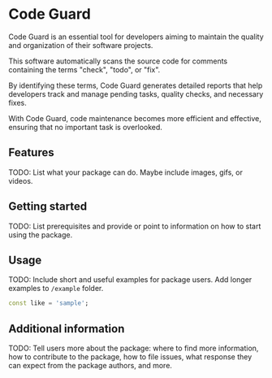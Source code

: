 # Code Guard

Code Guard is an essential tool for developers aiming to maintain the quality and organization of their software projects.

This software automatically scans the source code for comments containing the terms "check", "todo", or "fix".

By identifying these terms, Code Guard generates detailed reports that help developers track and manage pending tasks, quality checks, and necessary fixes.

With Code Guard, code maintenance becomes more efficient and effective, ensuring that no important task is overlooked.

## Features

TODO: List what your package can do. Maybe include images, gifs, or videos.

## Getting started

TODO: List prerequisites and provide or point to information on how to
start using the package.

## Usage

TODO: Include short and useful examples for package users. Add longer examples
to `/example` folder.

```dart
const like = 'sample';
```

## Additional information

TODO: Tell users more about the package: where to find more information, how to
contribute to the package, how to file issues, what response they can expect
from the package authors, and more.
